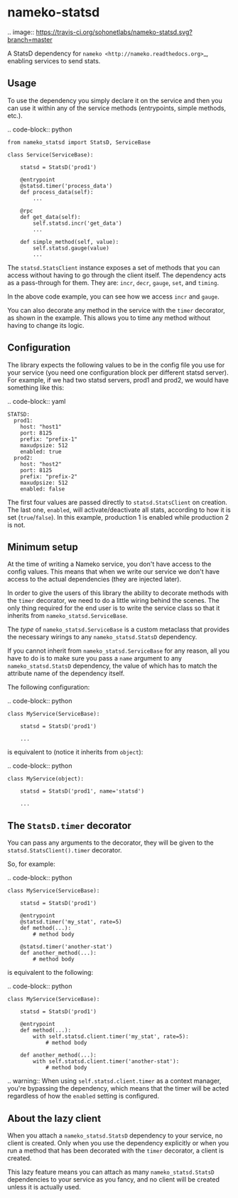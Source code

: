 nameko-statsd
=============

.. image:: https://travis-ci.org/sohonetlabs/nameko-statsd.svg?branch=master

A StatsD dependency for `nameko <http://nameko.readthedocs.org>`_, enabling
services to send stats.



Usage
-----

To use the dependency you simply declare it on the service and then you
can use it within any of the service methods (entrypoints, simple methods, etc.).


.. code-block:: python

    from nameko_statsd import StatsD, ServiceBase

    class Service(ServiceBase):

        statsd = StatsD('prod1')

        @entrypoint
        @statsd.timer('process_data')
        def process_data(self):
            ...

        @rpc
        def get_data(self):
            self.statsd.incr('get_data')
            ...

        def simple_method(self, value):
            self.statsd.gauge(value)
            ...


The ``statsd.StatsClient`` instance exposes a set of methods that you can
access without having to go through the client itself.  The dependency
acts as a pass-through for them.  They are: ``incr``, ``decr``, ``gauge``,
``set``, and ``timing``.

In the above code example, you can see how we access ``incr`` and ``gauge``.

You can also decorate any method in the service with the ``timer`` decorator,
as shown in the example.  This allows you to time any method without having
to change its logic.



Configuration
-------------

The library expects the following values to be in the config file you
use for your service (you need one configuration block per different
statsd server).  For example, if we had two statsd servers, prod1 and
prod2, we would have something like this:

.. code-block:: yaml

    STATSD:
      prod1:
        host: "host1"
        port: 8125
        prefix: "prefix-1"
        maxudpsize: 512
        enabled: true
      prod2:
        host: "host2"
        port: 8125
        prefix: "prefix-2"
        maxudpsize: 512
        enabled: false


The first four values are passed directly to ``statsd.StatsClient`` on
creation.  The last one, ``enabled``, will activate/deactivate all stats,
according to how it is set (``true``/``false``).  In this example,
production 1 is enabled while production 2 is not.



Minimum setup
-------------

At the time of writing a Nameko service, you don't have access to the
config values.  This means that when we write our service we don't have
access to the actual dependencies (they are injected later).

In order to give the users of this library the ability to decorate
methods with the ``timer`` decorator, we need to do a little wiring
behind the scenes.  The only thing required for the end user is to write
the service class so that it inherits from ``nameko_statsd.ServiceBase``.

The *type* of ``nameko_statsd.ServiceBase`` is a custom metaclass that
provides the necessary wirings to any ``nameko_statsd.StatsD`` dependency.

If you cannot inherit from ``nameko_statsd.ServiceBase`` for any reason,
all you have to do is to make sure you pass a ``name`` argument to any
``nameko_statsd.StatsD`` dependency, the value of which has to match the
attribute name of the dependency itself.

The following configuration:

.. code-block:: python

    class MyService(ServiceBase):

        statsd = StatsD('prod1')

        ...

is equivalent to (notice it inherits from ``object``):

.. code-block:: python

    class MyService(object):

        statsd = StatsD('prod1', name='statsd')

        ...



The ``StatsD.timer`` decorator
------------------------------

You can pass any arguments to the decorator, they will be given to the
``statsd.StatsClient().timer`` decorator.

So, for example:

.. code-block:: python

    class MyService(ServiceBase):

        statsd = StatsD('prod1')

        @entrypoint
        @statsd.timer('my_stat', rate=5)
        def method(...):
            # method body

        @statsd.timer('another-stat')
        def another_method(...):
            # method body

is equivalent to the following:

.. code-block:: python

    class MyService(ServiceBase):

        statsd = StatsD('prod1')

        @entrypoint
        def method(...):
            with self.statsd.client.timer('my_stat', rate=5):
                # method body

        def another_method(...):
            with self.statsd.client.timer('another-stat'):
                # method body


.. warning::
    When using ``self.statsd.client.timer`` as a context manager, you're
    bypassing the dependency, which means that the timer will be acted
    regardless of how the ``enabled`` setting is configured.



About the lazy client
---------------------

When you attach a ``nameko_statsd.StatsD`` dependency to your service, no
client is created.  Only when you use the dependency explicitly or when
you run a method that has been decorated with the ``timer`` decorator,
a client is created.

This lazy feature means you can attach as many ``nameko_statsd.StatsD``
dependencies to your service as you fancy, and no client will be created
unless it is actually used.
